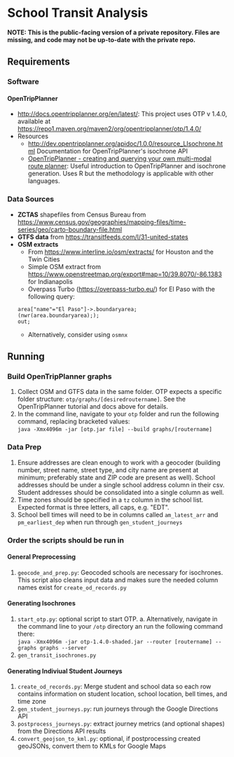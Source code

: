 # School Transit Analysis

**NOTE: This is the public-facing version of a private repository. Files are missing, and code may not be up-to-date with the private repo.**

## Requirements
### Software
#### OpenTripPlanner
* http://docs.opentripplanner.org/en/latest/: This project uses OTP v 1.4.0, available at https://repo1.maven.org/maven2/org/opentripplanner/otp/1.4.0/
* Resources
  * http://dev.opentripplanner.org/apidoc/1.0.0/resource_LIsochrone.html Documentation for OpenTripPlanner's isochrone API
  * [OpenTripPlanner - creating and querying your own multi-modal route planner](https://www.researchgate.net/publication/321110774_OpenTripPlanner_-_creating_and_querying_your_own_multi-modal_route_planner): Useful introduction to OpenTripPlanner and isochrone generation. Uses R but the methodology is applicable with other languages.

### Data Sources
* **ZCTAS** shapefiles from Census Bureau from https://www.census.gov/geographies/mapping-files/time-series/geo/carto-boundary-file.html
* **GTFS data** from https://transitfeeds.com/l/31-united-states
* **OSM extracts**
  * From https://www.interline.io/osm/extracts/ for Houston and the Twin Cities
  * Simple OSM extract from https://www.openstreetmap.org/export#map=10/39.8070/-86.1383 for Indianapolis
  * Overpass Turbo (https://overpass-turbo.eu/) for El Paso with the following query:
  ```
  area["name"="El Paso"]->.boundaryarea;
  (nwr(area.boundaryarea););
  out;
  ```
   * Alternatively, consider using `osmnx` 
 
## Running
### Build OpenTripPlanner graphs
1. Collect OSM and GTFS data in the same folder. OTP expects a specific folder structure: `otp/graphs/[desiredroutername]`. See the OpenTripPlanner tutorial and docs above for details.
2. In the command line, navigate to your `otp` folder and run the following command, replacing bracketed values:  
`java -Xmx4096m -jar [otp.jar file] --build graphs/[routername]`


### Data Prep
1. Ensure addresses are clean enough to work with a geocoder (building number, street name, street type, and city name are present at minimum; preferably state and ZIP code are present as well). School addresses should be under a single school address column in their csv. Student addresses should be consolidated into a single column as well.
2. Time zones should be specified in a `tz` column in the school list. Expected format is three letters, all caps, e.g. "EDT".
3. School bell times will need to be in columns called `am_latest_arr` and `pm_earliest_dep` when run through `gen_student_journeys`

### Order the scripts should be run in
#### General Preprocessing
1. `geocode_and_prep.py`: Geocoded schools are necessary for isochrones. This script also cleans input data and makes sure the needed column names exist for `create_od_records.py`

#### Generating Isochrones
1. `start_otp.py`: optional script to start OTP.
  a. Alternatively, navigate in the command line to your `/otp` directory an run the following command there:  
    `java -Xmx4096m -jar otp-1.4.0-shaded.jar --router [routername] --graphs graphs --server`
2. `gen_transit_isochrones.py`

#### Generating Indiviual Student Journeys
1. `create_od_records.py`: Merge student and school data so each row contains information on student location, school location, bell times, and time zone
2. `gen_student_journeys.py`: run journeys through the Google Directions API
3. `postprocess_journeys.py`: extract journey metrics (and optional shapes) from the Directions API results
4. `convert_geojson_to_kml.py`: optional, if postprocessing created geoJSONs, convert them to KMLs for Google Maps

